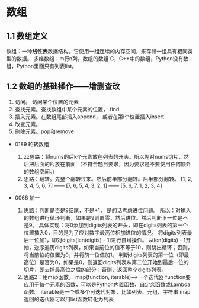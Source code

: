 # 数组
## 1.1 数组定义
数组：一种**线性表**数据结构。它使用一组连续的内存空间，来存储一组具有相同类型的数据。
多维数组：m行n列。数组的数组
C，C++中的数组，Python没有数组，Python里面只有列表list。

## 1.2 数组的基础操作——增删查改
1. 访问。 访问某个位置的元素
2. 查找元素。查找数组中某个元素的位置， find
3. 插入元素。在数组尾部插入append， 或者在第i个位置插入insert
4. 改变元素。
5. 删除元素。pop和remove 

- 0189 轮转数组
  1. zz思路：将nums的后k个元素放在列表的开头。所以先对nums切片，然后把后面的片放在前面
  （不符合题目要求，因为要求是不要使用任何额外的数组空间。）
  2. 思路：翻转。先整个翻转过来。然后前半部分翻转。后半部分翻转。
    [1, 2, 3, 4, 5, 6, 7] —— [7, 6, 5, 4, 3, 2, 1] —— [5, 6, 7, 1, 2, 3, 4]
  
- 0066 加一
  1. 思路：判断是否是9结尾，不是+1， 是的话考虑进位问题。
   所以：对输入的数组进行循环判断，如果是9则置零，然后进位。然后判断下一位是不是9。
  具体实现：将0添加到digits列表的开头，即在digits列表的第一个位置插入0，目的是为了应对数字最高位相加进位的情况。
将digits列表最后一位加1，即对digits[len(digits) - 1]进行自增操作。
从len(digits) - 1开始，逆序遍历digits列表，如果当前位的值不等于10，则跳出循环；否则，将当前位的值置为0，并将前一位值加1。
判断digits列表的第一位（即最高位）是否为0，如果是0，则返回digits列表从第二位开始到最后一位的切片，即去掉最高位之后的部分；否则，返回整个digits列表。
  2. 思路2：用map函数。 map(function, iterable)—>一个迭代器
  function要应用于每个元素的函数，可以是Python内置函数、自定义函数或Lambda函数。
  iterable是一个或多个可迭代对象，比如列表、元组、字符串
  map返回的迭代器可以用list函数转化为列表
